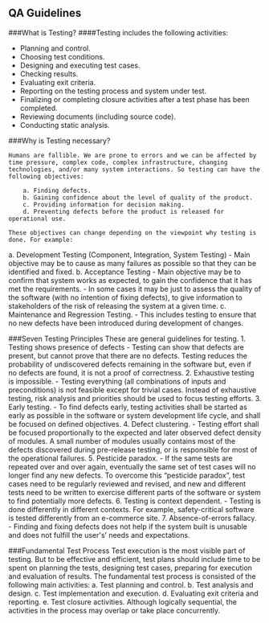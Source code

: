 ## QA Guidelines

###What is Testing?
####Testing includes the following activities:
* Planning and control.
* Choosing test conditions.
* Designing and executing test cases.
* Checking results.
* Evaluating exit criteria.
* Reporting on the testing process and system under test.
* Finalizing or completing closure activities after a test phase has been completed.
* Reviewing documents (including source code).
* Conducting static analysis.

###Why is Testing necessary?

    Humans are fallible. We are prone to errors and we can be affected by time pressure, complex code, complex infrastructure, changing technologies, and/or many system interactions. So testing can have the following objectives:

        a. Finding defects.
        b. Gaining confidence about the level of quality of the product.
        c. Providing information for decision making.
        d. Preventing defects before the product is released for operational use.

    These objectives can change depending on the viewpoint why testing is done. For example:

a. Development Testing (Component, Integration, System Testing)
            - Main objective may be to cause as many failures as possible so that they can be identified and fixed.
b. Acceptance Testing
            - Main objective may be to confirm that system works as expected, to gain the confidence that it has met the requirements.
            - In some cases it may be just to assess the quality of the software (with no intention of fixing defects), to give information to stakeholders of the risk of releasing the system at a given time.
c. Maintenance and Regression Testing.
            - This includes testing to ensure that no new defects have been introduced during development of changes.

###Seven Testing Principles
    These are general guidelines for testing.
        1. Testing shows presence of defects
            - Testing can show that defects are present, but cannot prove that there are no defects. Testing reduces the probability of undiscovered defects remaining in the software but, even if no defects are found, it is not a proof of correctness.
        2. Exhaustive testing is impossible.
            - Testing everything (all combinations of inputs and preconditions) is not feasible except for trivial cases. Instead of exhaustive testing, risk analysis and priorities should be used to focus testing efforts.
        3.  Early testing.
            - To find defects early, testing activities shall be started as early as possible in the software or system development life cycle, and shall be focused on defined objectives.
        4. Defect clustering.
            -  Testing effort shall be focused proportionally to the expected and later observed defect density of modules. A small number of modules usually contains most of the defects discovered during pre-release testing, or is responsible for most of the operational failures.
        5. Pesticide paradox.
            - If the same tests are repeated over and over again, eventually the same set of test cases will no longer find any new defects. To overcome this “pesticide paradox”, test cases need to be regularly reviewed and revised, and new and different tests need to be written to exercise different parts of the software or system to find potentially more defects.
        6. Testing is context dependent.
            - Testing is done differently in different contexts. For example, safety-critical software is tested differently from an e-commerce site.
        7. Absence-of-errors fallacy.
            - Finding and fixing defects does not help if the system built is unusable and does not fulfill the user's’ needs and expectations.

###Fundamental Test Process
    Test execution is the most visible part of testing. But to be effective and efficient, test plans should include time to be spent on planning the tests, designing test cases, preparing for execution and evaluation of results. The fundamental test process is consisted of the following main activities:
        a. Test planning and control.
        b. Test analysis and design.
        c. Test implementation and execution.
        d. Evaluating exit criteria and reporting.
        e. Test closure activities.
    Although logically sequential, the activities in the process may overlap or take place concurrently.
